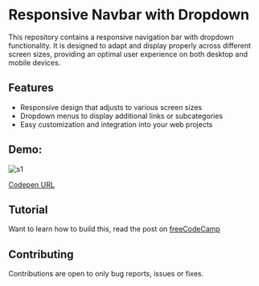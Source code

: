 # Responsive Navbar with Dropdown

This repository contains a responsive navigation bar with dropdown functionality. It is designed to adapt and display properly across different screen sizes, providing an optimal user experience on both desktop and mobile devices.

## Features
- Responsive design that adjusts to various screen sizes
- Dropdown menus to display additional links or subcategories
- Easy customization and integration into your web projects

## Demo:
![s1](https://github.com/Arshdeep-13/responsive-navbar-with-dropdown/assets/108752646/2a31d467-7cbf-473f-a53c-e9d99be21f3f)

[Codepen URL](https://codepen.io/evavic44/pen/QWZYEPQ)

## Tutorial
Want to learn how to build this, read the post on [freeCodeCamp](https://www.freecodecamp.org/news/how-to-build-a-responsive-navigation-bar-with-dropdown-menu-using-javascript/)

## Contributing
Contributions are open to only bug reports, issues or fixes.

